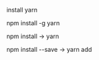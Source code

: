 install yarn

npm install -g yarn




npm install → yarn

npm install --save <name> → yarn add <name>